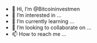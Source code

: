 - 👋 Hi, I’m @Bitcoininvestmen
- 👀 I’m interested in ...
- 🌱 I’m currently learning ...
- 💞️ I’m looking to collaborate on ...
- 📫 How to reach me ...

<!---
Bitcoininvestmen/Bitcoininvestmen is a ✨ special ✨ repository because its `README.md` (this file) appears on your GitHub profile.
You can click the Preview link to take a look at your changes.
--->

